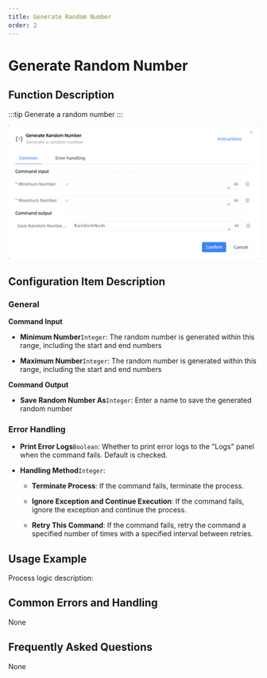 ```yaml
---
title: Generate Random Number
order: 2
---
```


# Generate Random Number

## Function Description

:::tip 
Generate a random number
:::

![Generate Random Number](../../assets/Generate%20Random%20Number_command.png)

## Configuration Item Description

### General

**Command Input**

- **Minimum Number**`Integer`: The random number is generated within this range, including the start and end numbers

- **Maximum Number**`Integer`: The random number is generated within this range, including the start and end numbers


**Command Output**

- **Save Random Number As**`Integer`: Enter a name to save the generated random number

### Error Handling

- **Print Error Logs**`Boolean`: Whether to print error logs to the "Logs" panel when the command fails. Default is checked. 

- **Handling Method**`Integer`:

    - **Terminate Process**: If the command fails, terminate the process.

    - **Ignore Exception and Continue Execution**: If the command fails, ignore the exception and continue the process.

    - **Retry This Command**: If the command fails, retry the command a specified number of times with a specified interval between retries.

## Usage Example

Process logic description:

## Common Errors and Handling

None

## Frequently Asked Questions

None


